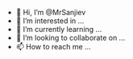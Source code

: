 - 👋 Hi, I’m @MrSanjiev
- 👀 I’m interested in ...
- 🌱 I’m currently learning ...
- 💞️ I’m looking to collaborate on ...
- 📫 How to reach me ...

<!---
MrSanjiev/MrSanjiev is a ✨ special ✨ repository because its `README.md` (this file) appears on your GitHub profile.
You can click the Preview link to take a look at your changes.
--->

